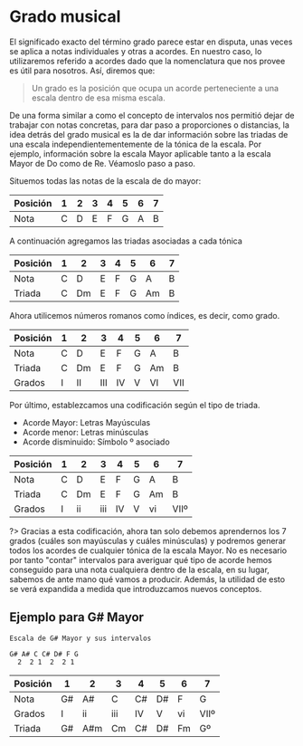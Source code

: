 # Grado musical </h1>

El significado exacto del término grado parece estar en disputa, unas veces se aplica a notas individuales y otras a acordes. En nuestro caso, lo utilizaremos referido a acordes dado que la nomenclatura que nos provee es útil para nosotros. Así, diremos que:

> Un grado es la posición que ocupa un acorde perteneciente a una escala dentro
de esa misma escala.

De una forma similar a como el concepto de intervalos nos permitió dejar de trabajar
con notas concretas, para dar paso a proporciones o distancias, la
idea detrás del grado musical es la de dar información sobre las triadas de una
escala independientementemente de la tónica de la escala. Por ejemplo, información
sobre la escala Mayor aplicable tanto a la escala Mayor de Do como de Re.
Véamoslo paso a paso.

Situemos todas las notas de la escala de do mayor:

| Posición | 1 | 2 | 3 | 4 | 5 | 6 | 7 |
|-|-|-|-|-|-|-|-|
| Nota |C | D | E | F | G | A | B |


 A continuación agregamos las triadas asociadas a cada tónica

| Posición | 1 | 2 | 3 | 4 | 5 | 6 | 7 |
|-|-|-|-|-|-|-|-|
| Nota |C | D | E | F | G | A | B |
| Triada |C | Dm | E | F | G | Am | B |


Ahora utilicemos números romanos como índices, es decir, como grado.

| Posición | 1 | 2 | 3 | 4 | 5 | 6 | 7 |
|-|-|-|-|-|-|-|-|
| Nota |C | D | E | F | G | A | B |
| Triada |C | Dm | E | F | G | Am | B |
| Grados| I | II | III | IV | V | VI | VII |

Por último, establezcamos una codificación según el tipo de triada.

- Acorde Mayor: Letras Mayúsculas
- Acorde menor: Letras minúsculas
- Acorde disminuido: Símbolo º asociado

| Posición | 1 | 2 | 3 | 4 | 5 | 6 | 7 |
|-|-|-|-|-|-|-|-|
| Nota |C | D | E | F | G | A | B |
| Triada |C | Dm | E | F | G | Am | B |
| Grados| I | ii | iii | IV | V | vi | VIIº

?> Gracias a esta codificación, ahora tan solo debemos aprendernos los 7 grados
(cuáles son mayúsculas y cuáles minúsculas) y podremos generar todos los acordes
de cualquier tónica de la escala Mayor. No es necesario por tanto "contar" intervalos para averiguar qué tipo de acorde hemos conseguido para una nota
cualquiera dentro de la escala, en su lugar, sabemos de ante mano qué vamos a producir. Además, la utilidad de esto se verá expandida a medida que introduzcamos nuevos conceptos.

## Ejemplo para G# Mayor

    Escala de G# Mayor y sus intervalos

    G# A# C C# D# F G
      2  2 1  2  2 1

| Posición | 1 | 2 | 3 | 4 | 5 | 6 | 7 |
|-|-|-|-|-|-|-|-|
| Nota | G# | A# | C | C# | D# | F | G |
| Grados| I | ii | iii | IV | V | vi | VIIº
| Triada | G# | A#m | Cm | C# | D# | Fm | Gº |
